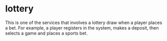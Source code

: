# lottery

This is one of the services that involves a lottery draw when a player places a bet. For example, a player registers in the system, makes a deposit, then selects a game and places a sports bet.
